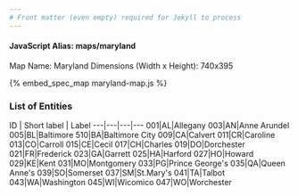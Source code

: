 ```yaml
---
# Front matter (even empty) required for Jekyll to process
---
```


#### JavaScript Alias: maps/maryland

Map Name: Maryland
Dimensions (Width x Height): 740x395



{% embed_spec_map maryland-map.js %}

### List of Entities

ID | Short label | Label
---|---|---|---
001|AL|Allegany
003|AN|Anne Arundel
005|BL|Baltimore
510|BA|Baltimore City
009|CA|Calvert
011|CR|Caroline
013|CO|Carroll
015|CE|Cecil
017|CH|Charles
019|DO|Dorchester
021|FR|Frederick
023|GA|Garrett
025|HA|Harford
027|HO|Howard
029|KE|Kent
031|MO|Montgomery
033|PG|Prince George's
035|QA|Queen Anne's
039|SO|Somerset
037|SM|St.Mary's
041|TA|Talbot
043|WA|Washington
045|WI|Wicomico
047|WO|Worchester

